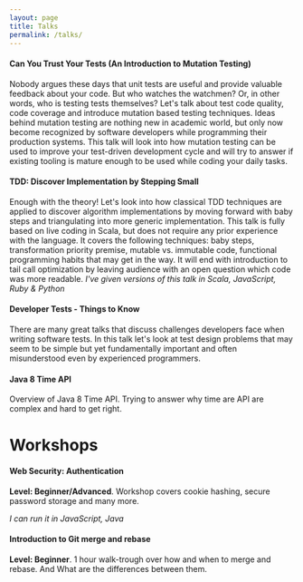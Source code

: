 ```yaml
---
layout: page
title: Talks
permalink: /talks/
---
```


#### Can You Trust Your Tests (An Introduction to Mutation Testing)
Nobody argues these days that unit tests are useful and provide valuable 
feedback about your code. But who watches the watchmen? Or, in other words, 
who is testing tests themselves? Let's talk about test code quality, code 
coverage and introduce mutation based testing techniques. Ideas behind 
mutation testing are nothing new in academic world, but only now become 
recognized by software developers while programming their production 
systems. This talk will look into how mutation testing can be used to 
improve your test-driven development cycle and will try to answer if 
existing tooling is mature enough to be used while coding your daily tasks.

#### TDD: Discover Implementation by Stepping Small
Enough with the theory! Let's look into how classical TDD techniques are 
applied to discover algorithm implementations by moving forward with baby 
steps and triangulating into more generic implementation. This talk is fully 
based on live coding in Scala, but does not require any prior experience with 
the language. It covers the following techniques: baby steps, transformation 
priority premise, mutable vs. immutable code, functional programming habits 
that may get in the way. It will end with introduction to tail call 
optimization by leaving audience with an open question which code was more readable.
_I've given versions of this talk in Scala, JavaScript, Ruby & Python_

#### Developer Tests - Things to Know
There are many great talks that discuss challenges developers 
face when writing software tests. In this talk let's look 
at test design problems that may seem to be simple but yet 
fundamentally important and often misunderstood even by 
experienced programmers.

#### Java 8 Time API
Overview of Java 8 Time API. Trying to answer why time are API are complex and hard to get right.

# Workshops

#### Web Security: Authentication
**Level: Beginner/Advanced**.
Workshop covers cookie hashing, secure password storage and many more.

_I can run it in JavaScript, Java_

#### Introduction to Git merge and rebase
**Level: Beginner**.
1 hour walk-trough over how and when to merge and rebase. And What are the differences between them.
